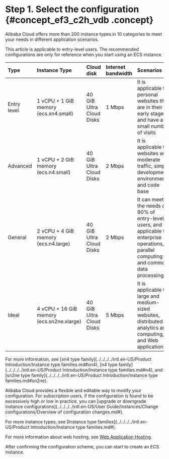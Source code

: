 # Step 1. Select the configuration {#concept_ef3_c2h_vdb .concept}

Alibaba Cloud offers more than 200 instance types in 10 categories to meet your needs in different application scenarios.

This article is applicable to entry-level users. The recommended configurations are only for reference when you start using an ECS instance. 

|Type|Instance Type|Cloud disk|Internet bandwidth|Scenarios|
|:---|:------------|:---------|:-----------------|:--------|
|Entry level|1 vCPU + 1 GiB memory \(ecs.xn4.small\)|40 GiB Ultra Cloud Disks|1 Mbps|It is applicable to personal websites that are in their early stages and have a small number of visits|
|Advanced|1 vCPU + 2 GiB memory \(ecs.n4.small\)|40 GiB Ultra Cloud Disks|2 Mbps|It is applicable to websites with moderate traffic, simple development environments, and code base|
|General|2 vCPU + 4 GiB memory \(ecs.n4.large\)|40 GiB Ultra Cloud Disks|2 Mbps|It can meet the needs of 90% of entry-level users, and is applicable to enterprise operations, parallel computing and common data processing.|
|Ideal|4 vCPU + 16 GiB memory \(ecs.sn2ne.xlarge\)|40 GiB Ultra Cloud Disks|5 Mbps|It is applicable to large and medium-sized websites, distributed analytics and computing, and Web applications.|

For more information, see [xn4 type family](../../../../intl.en-US/Product Introduction/Instance type families.md#xn4), [n4 type family](../../../../intl.en-US/Product Introduction/Instance type families.md#n4), and [sn2ne type family](../../../../intl.en-US/Product Introduction/Instance type families.md#sn2ne).

Alibaba Cloud provides a flexible and editable way to modify your configuration. For subscription users, if the configuration is found to be excessively high or low in practice, you can [upgrade or downgrade instance configurations](../../../../intl.en-US/User Guide/Instances/Change configurations/Overview of configuration changes.md#).

For more instance types, see [Instance type families](../../../../intl.en-US/Product Introduction/Instance type families.md#).

For more information about web hosting, see [Web Application Hosting](https://www.alibabacloud.com/solutions/hosting).

After confirming the configuration scheme, you can start to create an ECS instance.

